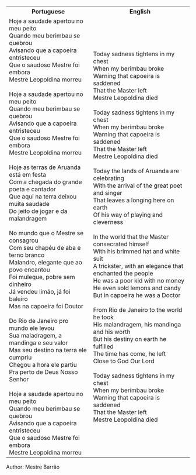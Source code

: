 <table class="capoeira-table">
    <tr class="header-row">
        <th>Portuguese</th>
        <th>English</th>
    </tr>
    <tr>
        <td>
            Hoje a saudade apertou no meu peito<br>
            Quando meu berimbau se quebrou<br>
            Avisando que a capoeira entristeceu<br>
            Que o saudoso Mestre foi embora<br>
            Mestre Leopoldina morreu<br>
            <br>
            Hoje a saudade apertou no meu peito<br>
            Quando meu berimbau se quebrou<br>
            Avisando que a capoeira entristeceu<br>
            Que o saudoso Mestre foi embora<br>
            Mestre Leopoldina morreu<br>
            <br>
            Hoje as terras de Aruanda está em festa<br>
            Com a chegada do grande poeta e cantador<br>
            Que aqui na terra deixou muita saudade<br>
            Do jeito de jogar e da malandragem<br>
            <br>
            No mundo que o Mestre se consagrou<br>
            Com seu chapéu de aba e terno branco<br>
            Malandro, elegante que ao povo encantou<br>
            Foi muleque, pobre sem dinheiro<br>
            Já vendeu limão, já foi baleiro<br>
            Mas na capoeira foi Doutor<br>
            <br>
            Do Rio de Janeiro pro mundo ele levou<br>
            Sua maladragem, a mandinga e seu valor<br>
            Mas seu destino na terra ele cumpriu<br>
            Chegou a hora ele partiu<br>
            Pra perto de Deus Nosso Senhor<br>
            <br>
            Hoje a saudade apertou no meu peito<br>
            Quando meu berimbau se quebrou<br>
            Avisando que a capoeira entristeceu<br>
            Que o saudoso Mestre foi embora<br>
            Mestre Leopoldina morreu
        </td>
        <td>
            Today sadness tightens in my chest<br>
            When my berimbau broke<br>
            Warning that capoeira is saddened<br>
            That the Master left<br>
            Mestre Leopoldina died<br>
            <br>
            Today sadness tightens in my chest<br>
            When my berimbau broke<br>
            Warning that capoeira is saddened<br>
            That the Master left<br>
            Mestre Leopoldina died<br>
            <br>
            Today the lands of Aruanda are celebrating<br>
            With the arrival of the great poet and singer<br>
            That leaves a longing here on earth<br>
            Of his way of playing and cleverness<br>
            <br>
            In the world that the Master consecrated himself<br>
            With his brimmed hat and white suit<br>
            A trickster, with an elegance that enchanted the people<br>
            He was a poor kid with no money<br>
            He even sold lemons and candy<br>
            But in capoeira he was a Doctor<br>
            <br>
            From Rio de Janeiro to the world he took<br>
            His malandragem, his mandinga and his worth<br>
            But his destiny on earth he fulfilled<br>
            The time has come, he left<br>
            Close to God Our Lord<br>
            <br>
            Today sadness tightens in my chest<br>
            When my berimbau broke<br>
            Warning that capoeira is saddened<br>
            That the Master left<br>
            Mestre Leopoldina died
        </td>
    </tr>
</table>

<figcaption>
Author: Mestre Barrão
</figcaption>